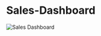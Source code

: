 # Sales-Dashboard
![Sales Dashboard](https://github.com/user-attachments/assets/f2311bf3-bdce-4a41-93cf-cbb713b08370)
